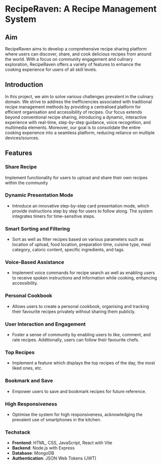 # RecipeRaven: A Recipe Management System
## Aim
RecipeRaven aims to develop a comprehensive recipe sharing platform where users can discover, share, and cook delicious recipes from around the world. With a focus on community engagement and culinary exploration, RecipeRaven offers a variety of features to enhance the cooking experience for users of all skill levels.

## Introduction
In this project, we aim to solve various challenges prevalent in the culinary domain. We strive to address the inefficiencies associated with traditional recipe management methods by providing a centralised platform for efficient organisation and accessibility of recipes. Our focus extends beyond conventional recipe sharing, introducing a dynamic, interactive experience with real-time, step-by-step guidance, voice recognition, and multimedia elements. Moreover, our goal is to consolidate the entire cooking experience into a seamless platform, reducing reliance on multiple devices/sources.

## Features 
### Share Recipe
Implement functionality for users to upload and share their own recipes within the community
### Dynamic Presentation Mode
- Introduce an innovative step-by-step card presentation mode, which provide instructions step by step for users to follow along. The system integrates timers for time-sensitive steps.
### Smart Sorting and Filtering
- Sort as well as filter recipes based on various parameters such as location of upload, food location, preparation time, cuisine type, meal category, caloric content, specific ingredients, and tags.
### Voice-Based Assistance
- Implement voice commands for recipe search as well as enabling users to receive spoken instructions and information while cooking, enhancing accessibility.
### Personal Cookbook
- Allows users to create a personal cookbook, organising and tracking their favourite recipes privately without sharing them publicly.
### User Interaction and Engagement
- Foster a sense of community by enabling users to like, comment, and rate recipes. Additionally, users can follow their favourite chefs.
### Top Recipes
- Implement a feature which displays the top recipes of the day, the most liked ones, etc.
### Bookmark and Save
- Empower users to save and bookmark recipes for future reference. 
### High Responsiveness
- Optimise the system for high responsiveness, acknowledging the prevalent use of smartphones in the kitchen. 

### Techstack
- **Frontend**: HTML, CSS, JavaScript, React with Vite
- **Backend**: Node.js with Express
- **Database**: MongoDB
- **Authentication**: JSON Web Tokens (JWT)
